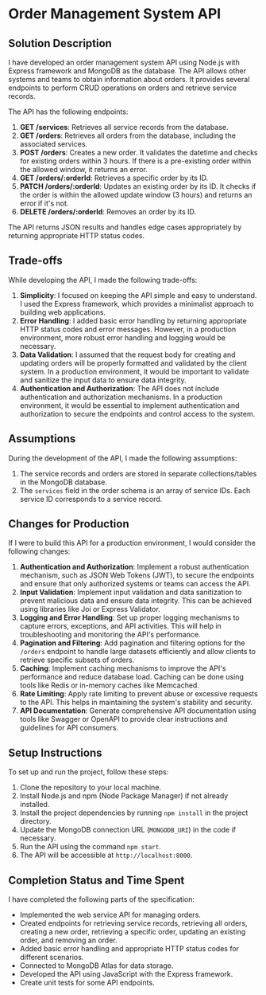 # Order Management System API

## Solution Description

I have developed an order management system API using Node.js with Express framework and MongoDB as the database. The API allows other systems and teams to obtain information about orders. It provides several endpoints to perform CRUD operations on orders and retrieve service records.

The API has the following endpoints:

1. **GET /services**: Retrieves all service records from the database.
2. **GET /orders**: Retrieves all orders from the database, including the associated services.
3. **POST /orders**: Creates a new order. It validates the datetime and checks for existing orders within 3 hours. If there is a pre-existing order within the allowed window, it returns an error.
4. **GET /orders/:orderId**: Retrieves a specific order by its ID.
5. **PATCH /orders/:orderId**: Updates an existing order by its ID. It checks if the order is within the allowed update window (3 hours) and returns an error if it's not.
6. **DELETE /orders/:orderId**: Removes an order by its ID.

The API returns JSON results and handles edge cases appropriately by returning appropriate HTTP status codes.

## Trade-offs

While developing the API, I made the following trade-offs:

1. **Simplicity**: I focused on keeping the API simple and easy to understand. I used the Express framework, which provides a minimalist approach to building web applications.
2. **Error Handling**: I added basic error handling by returning appropriate HTTP status codes and error messages. However, in a production environment, more robust error handling and logging would be necessary.
3. **Data Validation**: I assumed that the request body for creating and updating orders will be properly formatted and validated by the client system. In a production environment, it would be important to validate and sanitize the input data to ensure data integrity.
4. **Authentication and Authorization**: The API does not include authentication and authorization mechanisms. In a production environment, it would be essential to implement authentication and authorization to secure the endpoints and control access to the system.

## Assumptions

During the development of the API, I made the following assumptions:

1. The service records and orders are stored in separate collections/tables in the MongoDB database.
2. The `services` field in the order schema is an array of service IDs. Each service ID corresponds to a service record.

## Changes for Production

If I were to build this API for a production environment, I would consider the following changes:

1. **Authentication and Authorization**: Implement a robust authentication mechanism, such as JSON Web Tokens (JWT), to secure the endpoints and ensure that only authorized systems or teams can access the API.
2. **Input Validation**: Implement input validation and data sanitization to prevent malicious data and ensure data integrity. This can be achieved using libraries like Joi or Express Validator.
3. **Logging and Error Handling**: Set up proper logging mechanisms to capture errors, exceptions, and API activities. This will help in troubleshooting and monitoring the API's performance.
4. **Pagination and Filtering**: Add pagination and filtering options for the `/orders` endpoint to handle large datasets efficiently and allow clients to retrieve specific subsets of orders.
5. **Caching**: Implement caching mechanisms to improve the API's performance and reduce database load. Caching can be done using tools like Redis or in-memory caches like Memcached.
6. **Rate Limiting**: Apply rate limiting to prevent abuse or excessive requests to the API. This helps in maintaining the system's stability and security.
7. **API Documentation**: Generate comprehensive API documentation using tools like Swagger or OpenAPI to provide clear instructions and guidelines for API consumers.

## Setup Instructions

To set up and run the project, follow these steps:

1. Clone the repository to your local machine.
2. Install Node.js and npm (Node Package Manager) if not already installed.
3. Install the project dependencies by running `npm install` in the project directory.
5. Update the MongoDB connection URL (`MONGODB_URI`) in the code if necessary.
6. Run the API using the command `npm start`.
7. The API will be accessible at `http://localhost:8000`.

## Completion Status and Time Spent

I have completed the following parts of the specification:

- Implemented the web service API for managing orders.
- Created endpoints for retrieving service records, retrieving all orders, creating a new order, retrieving a specific order, updating an existing order, and removing an order.
- Added basic error handling and appropriate HTTP status codes for different scenarios.
- Connected to MongoDB Atlas for data storage.
- Developed the API using JavaScript with the Express framework.
- Create unit tests for some API endpoints.
